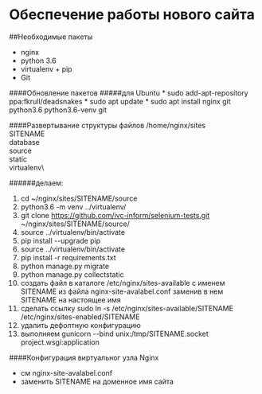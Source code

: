 Обеспечение работы нового сайта
===============================

##Необходимые пакеты
* nginx
* python 3.6
* virtualenv + pip
* Git

####Обновление пакетов 
#####для Ubuntu
    * sudo add-apt-repository ppa:fkrull/deadsnakes
    * sudo apt update
    * sudo apt install nginx git python3.6 python3.6-venv git

####Развертывание структуры файлов
/home/nginx/sites\
SITENAME\
     database\
     source\
     static\
     virtualenv\
     
######делаем:

1. cd ~/nginx/sites/SITENAME/source 
1. python3.6 -m venv ../virtualenv/ 
1. git clone https://github.com/ivc-inform/selenium-tests.git ~/nginx/sites/SITENAME/source/
1. source ../virtualenv/bin/activate
1. pip install --upgrade pip
1. source ../virtualenv/bin/activate
1. pip install -r requirements.txt   
1. python manage.py migrate
1. python manage.py collectstatic
1. создать файл в каталоге /etc/nginx/sites-available с именем SITENAME из файла nginx-site-avalabel.conf заменив в нем SITENAME на настоящее имя
1. сделать ссылку sudo ln -s /etc/nginx/sites-available/SITENAME /etc/nginx/sites-enabled/SITENAME
1. удалить дефолтную конфигурацию 
1. выполняем gunicorn --bind unix:/tmp/SITENAME.socket project.wsgi:application 

####Конфигурация виртуальног узла Nginx   
* см nginx-site-avalabel.conf
* заменить SITENAME на доменное имя сайта
    